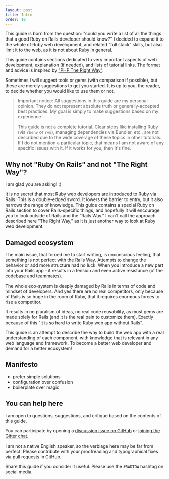```yaml
---
layout: post
title: Intro
order: 10
---
```


This guide is born from the question: "could you write a list of all the things that a good Ruby on Rails developer should know?" I decided to expand it to the whole of Ruby web development, and related “full stack” skills, but also limit it to the web, as it is not about Ruby in general.

This guide contains sections dedicated to very important aspects of web development, explanation (if needed), and lists of tutorial links. The format and advice is inspired by ["PHP The Right Way"](http://www.phptherightway.com/).

Sometimes I will suggest tools or gems (with comparison if possible), but these are merely suggestions to get you started. It is up to you, the reader, to decide whether you would like to use them or not.

> Important notice: All suggestions in this guide are my personal opinion. They do not represent absolute truth or generally-accepted best practices. My goal is simply to make suggestions based on my experience.
>
> This guide is not a complete tutorial. Clear steps like installing Ruby (via `rbenv` or `rvm`), managing dependencies via Bundler, etc., are not described due to the wide coverage of these topics in other tutorials. If I do not mention a particular topic, that means I am not aware of any specific issues with it. If it works for you, then it's fine.

## Why not "Ruby On Rails" and not "The Right Way"?

I am glad you are asking! :)

It is no secret that most Ruby web developers are introduced to Ruby via Rails. This is a double-edged sword. It lowers the barrier to entry, but it also narrows the range of knowledge. This guide contains a special Ruby on Rails section to cover Rails-specific things, and hopefully it will encourage you to look outside of Rails and the “Rails Way.” I can't call the approach described here "The Right Way," as it is just another way to look at Ruby web development.

## Damaged ecosystem

The main issue, that forced me to start writing, is unconscious feeling, that something is not perfect with the Rails Way. Attempts to change the behavior or add more structure had no luck. When you introduce a new part into your Rails app - it results in a tension and even active resistance (of the codebase and teammates).

The whole eco-system is deeply damaged by Rails in terms of code and mindset of developers. And yes there are no real competitors, only because of Rails is so huge in the room of Ruby, that it requires enormous  forces to rise a competitor.

It results in no pluralism of ideas, no real code reusability, as most gems are made solely for Rails (and it is the real pain to customize them). Exactly because of this "it is so hard to write Ruby web app without Rails".

This guide is an attempt to describe the way to build the web app with a real understanding of each component, with knowledge that is relevant in any web language and framework. To become a better web developer and demand for a better ecosystem!

## Manifesto

* prefer simple solutions
* configuration over confusion
* boilerplate over magic

## You can help here

I am open to questions, suggestions, and critique based on the contents of this guide.

You can participate by opening a [discussion issue on GitHub](https://github.com/iJackUA/rwdtow/issues/new) or [joining the Gitter chat](https://gitter.im/iJackUA/rwdtow).

I am not a native English speaker, so the verbiage here may be far from perfect. Please contribute with your proofreading and typographical fixes via pull requests in GitHub.

Share this guide if you consider it useful. Please use the `#RWDTOW` hashtag on social media.

